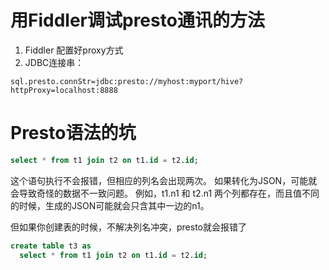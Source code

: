 # 用Fiddler调试presto通讯的方法
1. Fiddler 配置好proxy方式
1. JDBC连接串：
```properties
sql.presto.connStr=jdbc:presto://myhost:myport/hive?httpProxy=localhost:8888
```

# Presto语法的坑
```sql
select * from t1 join t2 on t1.id = t2.id;
```
这个语句执行不会报错，但相应的列名会出现两次。
如果转化为JSON，可能就会导致奇怪的数据不一致问题。
例如，t1.n1 和 t2.n1 两个列都存在，而且值不同的时候，生成的JSON可能就会只含其中一边的n1。

但如果你创建表的时候，不解决列名冲突，presto就会报错了
```sql
create table t3 as 
  select * from t1 join t2 on t1.id = t2.id;
```

